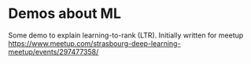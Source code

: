 # Demos about ML

Some demo to explain learning-to-rank (LTR). Initially written for meetup https://www.meetup.com/strasbourg-deep-learning-meetup/events/297477358/